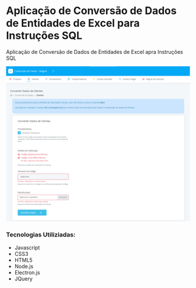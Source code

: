 # Aplicação de Conversão de Dados de Entidades de Excel para Instruções SQL
Aplicação de Conversão de Dados de Entidades de Excel apra Instruções SQL

![](conversao.png)

### Tecnologias Utiliziadas:
- Javascript
- CSS3
- HTML5
- Node.js
- Electron.js
- JQuery
